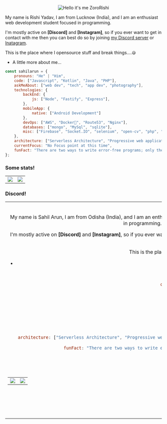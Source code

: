 <p align="center">
<img src="https://readme-typing-svg.demolab.com?font=Poppins&pause=1000&duration=4000&color=130F41&center=true&width=435&repeat=false&lines=%22Hello+there!+%F0%9F%91%8B%F0%9F%8F%BB%22;%22I'm+RishiYadav!%22;%22Welcome+to+my+profile!%22" alt="Hello it's me ZoroRishi" />

My name is Rishi Yadav, I am from Lucknow (India), and I am an enthusiast web development  student focused in programming.

I'm mostly active on **[Discord]** and **[Instagram]**, so if you ever want to get in
contact with me then you can best do so by joining [my Discord server](https://dsc.gg/zorotech) or
[Inatagram](https://instagram.com/https.rishixd).

This is the place where I opensource stuff and break things....`😅`

- A little more about me...
```javascript
const sahilarun = {
    pronouns: "He" | "Him",
    code: ["Javascript", "Kotlin", "Java", "PHP"],
    askMeAbout: ["web dev", "tech", "app dev", "photography"],
    technologies: {
        backEnd: {
            js: ["Node", "Fastify", "Express"],
        },
        mobileApp: {
            native: ["Android Development"]
        },
        devOps: ["AWS", "Docker🐳", "Route53", "Nginx"],
        databases: ["mongo", "MySql", "sqlite"],
        misc: ["Firebase", "Socket.IO", "selenium", "open-cv", "php", "SuiteApp"]
    },
    architecture: ["Serverless Architecture", "Progressive web applications", "Single page applications"],
    currentFocus: "No Focus point at this time",
    funFact: "There are two ways to write error-free programs; only the third one works"
};
```

### Some stats!
<table>
  <tr>
    <td align="center" style="padding=0;width=50%;">
      <img align="center" style="padding=0;" src="https://github-readme-stats.vercel.app/api?username=zororishi&include_all_commits=true&count_private=true&show_icons=true&line_height=20&title_color=7A7ADB&icon_color=2234AE&text_color=D3D3D3&bg_color=0,000000,130F40" />
    </td>
    <td align="center" style="padding=0;width=50%;">
      <img align="center" style="padding=0;" src="https://github-readme-stats.vercel.app/api/top-langs?username=zororishi&show_icons=true&locale=en&layout=compact&line_height=20&title_color=7A7ADB&icon_color=2234AE&text_color=D3D3D3&bg_color=0,000000,130F40" />
    </td>
  </tr>
</table>

### Discord!
<table>
    <td align="right" style="padding=0;width=50%;">
  <a h<p align="center">
<img src="https://readme-typing-svg.demolab.com?font=Poppins&pause=1000&duration=4000&color=130F41&center=true&width=435&repeat=false&lines=%22Hello+there!+%F0%9F%91%8B%F0%9F%8F%BB%22;%22I'm+ZoroRishi!%22;%22Welcome+to+my+profile!%22" alt="Hello it's me ZoroRishi" />

My name is Sahil Arun, I am from Odisha (India), and I am an enthusiast videogame development student focused in programming.

I'm mostly active on **[Discord]** and **[Instagram]**, so if you ever want to get in
contact with me then you can best do so by joining [my Discord server](https://dsc.gg/zorotech) or
[Instagram](https://instagram.com/dev_zororishi).

This is the place where I opensource stuff and break things....`😅`

- A little more about me...
```javascript
const zororishi = {
    pronouns: "He" | "Him",
    code: ["Javascript", "Kotlin", "Java", "PHP"],
    askMeAbout: ["web dev", "tech", "manager", ],
    technologies: {
        backEnd: {
            js: ["Node", "React", "Express"],
        },
        devOps: ["AWS", "Nginx"],
        databases: ["mongo", "MySql", "sqlite"],
        misc: ["Firebase", "Socket.IO",  "php"]
    },
    architecture: ["Serverless Architecture", "Progressive web applications", "Single page applications"],
    currentFocus: "No Focus point at this time",
    funFact: "There are two ways to write error-free programs; only the third one works"
};
```

### Some stats!
<table>
  <tr>
    <td align="center" style="padding=0;width=50%;">
      <img align="center" style="padding=0;" src="https://github-readme-stats.vercel.app/api?username=zororishi&include_all_commits=true&count_private=true&show_icons=true&line_height=20&title_color=7A7ADB&icon_color=2234AE&text_color=D3D3D3&bg_color=0,000000,130F40" />
    </td>
    <td align="center" style="padding=0;width=50%;">
      <img align="center" style="padding=0;" src="https://github-readme-stats.vercel.app/api/top-langs?username=zororishi&show_icons=true&locale=en&layout=compact&line_height=20&title_color=7A7ADB&icon_color=2234AE&text_color=D3D3D3&bg_color=0,000000,130F40" />
    </td>
  </tr>
</table>

### Discord!
zorox_dev  
